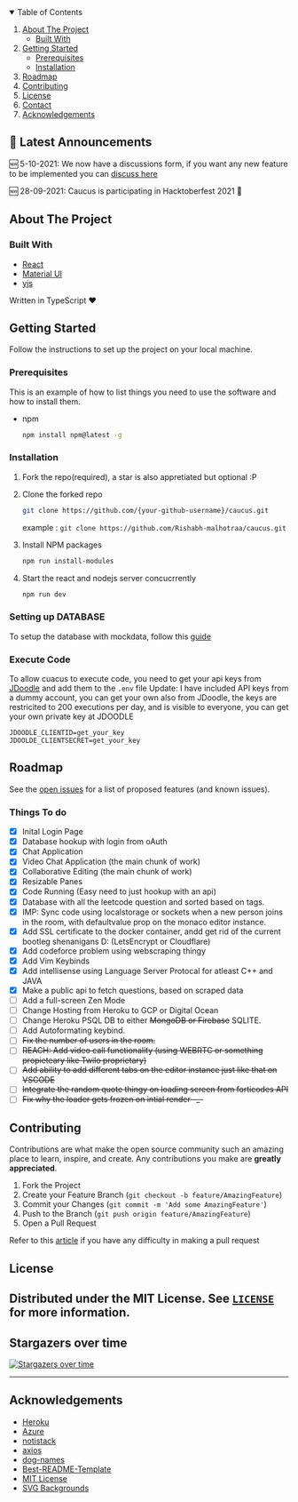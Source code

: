 <!-- TABLE OF CONTENTS -->
<details open="open">
  <summary>Table of Contents</summary>
  <ol>
    <li>
      <a href="#about-the-project">About The Project</a>
      <ul>
        <li><a href="#built-with">Built With</a></li>
      </ul>
    </li>
    <li>
      <a href="#getting-started">Getting Started</a>
      <ul>
        <li><a href="#prerequisites">Prerequisites</a></li>
        <li><a href="#installation">Installation</a></li>
      </ul>
    </li>
    <li><a href="#roadmap">Roadmap</a></li>
    <li><a href="#contributing">Contributing</a></li>
    <li><a href="#license">License</a></li>
    <li><a href="#contact">Contact</a></li>
    <li><a href="#acknowledgements">Acknowledgements</a></li>
  </ol>
</details>

## 📣 Latest Announcements

🆕 5-10-2021: We now have a discussions form, if you want any new feature to be implemented you can [discuss here](https://github.com/Rishabh-malhotraa/caucus/discussions/50)

🆕 28-09-2021: Caucus is participating in Hacktoberfest 2021 🥳

## About The Project



### Built With

- [React](https://reactjs.org/docs/getting-started.html)
- [Material UI](https://material-ui.com/getting-started/installation/)
- [yjs](https://yjs.dev/)

Written in TypeScript ♥

## Getting Started

Follow the instructions to set up the project on your local machine.

### Prerequisites

This is an example of how to list things you need to use the software and how to install them.

- npm

  ```sh
  npm install npm@latest -g
  ```

### Installation

1. Fork the repo(required), a star is also appretiated but optional :P

2. Clone the forked repo

   ```sh
   git clone https://github.com/{your-github-username}/caucus.git
   ```

   example : `git clone https://github.com/Rishabh-malhotraa/caucus.git`

3. Install NPM packages

   ```sh
   npm run install-modules
   ```

4. Start the react and nodejs server concucrrently

   ```sh
   npm run dev
   ```

### Setting up DATABASE

To setup the database with mockdata, follow this [guide](/Setting%20up%20Database.md)

### Execute Code

To allow cuacus to execute code, you need to get your api keys from [JDoodle](https://www.jdoodle.com/) and add them to the `.env` file
Update: I have included API keys from a dummy account, you can get your own also from JDoodle, the keys are restricited to 200 executions per day, and is visible to everyone, you can get your own private key at JDOODLE

``` text
JDOODLE_CLIENTID=get_your_key
JDOOLDE_CLIENTSECRET=get_your_key
```

## Roadmap

See the [open issues](https://github.com/Rishabh-malhotraa/caucus/issues) for a list of proposed features (and known issues).

### Things To do

- [x] Inital Login Page
- [x] Database hookup with login from oAuth
- [x] Chat Application
- [x] Video Chat Application (the main chunk of work)
- [x] Collaborative Editing (the main chunk of work)
- [x] Resizable Panes
- [x] Code Running (Easy need to just hookup with an api)
- [x] Database with all the leetcode question and sorted based on tags.
- [x] IMP: Sync code using localstorage or sockets when a new person joins in the room, with defaultvalue prop on the monaco editor instance.
- [x] Add SSL certificate to the docker container, andd get rid of the current bootleg shenanigans D: (LetsEncrypt or Cloudflare)
- [x] Add codeforce problem using webscraping thingy
- [x] Add Vim Keybinds
- [x] Add intellisense using Language Server Protocal for atleast C++ and JAVA
- [x] Make a public api to fetch questions, based on scraped data
- [ ] Add a full-screen Zen Mode
- [ ] Change Hosting from Heroku to GCP or Digital Ocean
- [ ] Change Heroku PSQL DB to either ~~MongoDB or Firebase~~ SQLITE.
- [ ] Add Autoformating keybind.
- [ ] ~~Fix the number of users in the room.~~
- [ ] ~~REACH: Add video call functionality (using WEBRTC or something propieteary like Twilo proprietary)~~
- [ ] ~~Add ability to add different tabs on the editor instance just like that on VSCODE~~
- [ ] ~~Integrate the random quote thingy on loading screen from forticodes API~~
- [ ] ~~Fix why the loader gets frozen on intial render -\_-~~

## Contributing

Contributions are what make the open source community such an amazing place to learn, inspire, and create. Any contributions you make are **greatly appreciated**.

1. Fork the Project
2. Create your Feature Branch (`git checkout -b feature/AmazingFeature`)
3. Commit your Changes (`git commit -m 'Add some AmazingFeature'`)
4. Push to the Branch (`git push origin feature/AmazingFeature`)
5. Open a Pull Request

Refer to this [article](https://medium.com/swlh/guide-to-git-a-practical-approach-27926a1ff564?sk=b54ca413a142c275f5d2901d0384a0db) if you have any difficulty in making a pull request

## License

Distributed under the MIT License. See [`LICENSE`][license-url] for more information.
---

## Stargazers over time

[![Stargazers over time](https://starchart.cc/rishabh-malhotraa/caucus.svg)](https://starchart.cc/rishabh-malhotraa/caucus)

---

## Acknowledgements

- [Heroku](https://www.heroku.com/)
- [Azure](https://azure.microsoft.com/en-us/)
- [notistack](https://www.npmjs.com/package/notistack/)
- [axios](https://www.npmjs.com/package/axios)
- [dog-names](https://www.npmjs.com/package/dog-names)
- [Best-README-Template](https://github.com/othneildrew/Best-README-Template)
- [MIT License](https://opensource.org/licenses/MIT)
- [SVG Backgrounds](https://www.svgbackgrounds.com/)

<!-- https://www.markdownguide.org/basic-syntax/#reference-style-links -->

[all-contributors-shield]: https://img.shields.io/badge/all_contributors-8-orange.svg?style=for-the-badge
[contributors-shield]: https://img.shields.io/github/contributors/Rishabh-malhotraa/caucus.svg?style=for-the-badge
[contributors-url]: https://github.com/Rishabh-malhotraa/caucus/graphs/contributors
[forks-shield]: https://img.shields.io/github/forks/Rishabh-malhotraa/caucus.svg?style=for-the-badge
[forks-url]: https://github.com/Rishabh-malhotraa/caucus/network/members
[stars-shield]: https://img.shields.io/github/stars/Rishabh-malhotraa/caucus.svg?style=for-the-badge
[stars-url]: https://github.com/Rishabh-malhotraa/caucus/stargazers
[issues-shield]: https://img.shields.io/github/issues/Rishabh-malhotraa/caucus.svg?style=for-the-badge
[issues-url]: https://github.com/Rishabh-malhotraa/caucus/issues
[license-shield]: https://img.shields.io/github/license/Rishabh-malhotraa/caucus.svg?style=for-the-badge
[license-url]: https://github.com/Rishabh-malhotraa/caucus/blob/main/LICENSE.txt
[linkedin-shield]: https://img.shields.io/badge/-LinkedIn-black.svg?style=for-the-badge&logo=linkedin&colorB=555
[linkedin-url]: https://www.linkedin.com/in/rishabh-malhotra-4536a418b
[product-demo]: images/caucus-demonstation.gif
[product-screenshoti]: images/code-editor.png
[product-screenshotii]: images/login-page.png
[product-screenshotiii]: images/navigation-page.png



